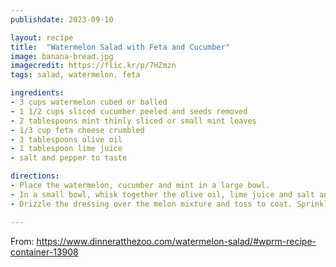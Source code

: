```yaml
---
publishdate: 2023-09-10

layout: recipe
title:  "Watermelon Salad with Feta and Cucumber"
image: banana-bread.jpg
imagecredit: https://flic.kr/p/7HZmzn
tags: salad, watermelon, feta

ingredients:
- 3 cups watermelon cubed or balled
- 1 1/2 cups sliced cucumber peeled and seeds removed
- 2 tablespoons mint thinly sliced or small mint leaves
- 1/3 cup feta cheese crumbled
- 3 tablespoons olive oil
- 1 tablespoon lime juice
- salt and pepper to taste

directions:
- Place the watermelon, cucumber and mint in a large bowl.
- In a small bowl, whisk together the olive oil, lime juice and salt and pepper.
- Drizzle the dressing over the melon mixture and toss to coat. Sprinkle with feta and serve.

---
```


From: https://www.dinneratthezoo.com/watermelon-salad/#wprm-recipe-container-13908

